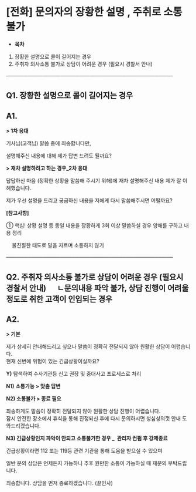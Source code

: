 # [전화] 문의자의 장황한 설명 , 주취로 소통 불가

* **목차**

1. 장황한 설명으로 콜이 길어지는 경우
2. 주취자 의사소통 불가로 상담이 어려운 경우 (필요시 경찰서 안내)

──────────────────────────────────────────────

**Q1. 장황한 설명으로 콜이 길어지는 경우**
---------------------------

**A1.**
-------

**> 1차 응대**

기사님(고객님) 말씀 중에 죄송합니다만,

설명해주신 내용에 대해 제가 답변 드려도 될까요?

**> 재차 설명하려고 하는 경우\_2차 응대**

답답하신 마음 (정확한 상황을 말씀해 주시기 위해)에 재차 설명해주신 내용 제가 잘 이해했습니다.

제가 우선 설명을 드리고 궁금하신 내용을 저에게 다시 말씀해주시면 어떨까요?

**[참고사항]**

① 핵심! 상황 설명 등 동일 내용을 장황하게 3회 이상 말씀하실 경우 양해를 구하고 내용 정리

    불친절한 태도로 말을 자르며 소통하지 않기

──────────────────────────────────────────────

**Q2. 주취자 의사소통 불가로 상담이 어려운 경우 (필요시 경찰서 안내)      ㄴ문의내용 파악 불가, 상담 진행이 어려울 정도로 취한 고객이 인입되는 경우**
--------------------------------------------------------------------------------------------

**A2.**
-------

**> 기본**

제가 상세히 안내해드리고 싶으나 말씀이 정확히 전달되지 않아 원활한 상담이 어렵습니다.  
현재 신변에 위험이 있는 긴급상황이실까요?

**Y)** 탐색하여 수사기관등 신고 권장 및 중대사고 프로세스로 처리

**N1)** **소통가능 > 맞춤 답변**

**N2) 소통불가 > 종료 필요**

죄송하게도 말씀이 정확히 전달되지 않아 원활한 상담 진행이 어렵습니다.  
잠시 안전한 장소에서 휴식을 통해 진정되신 후에 다시 문의하시면 성심성의껏 안내 도와드리겠습니다.

**N3) 긴급상황인지 파악이 안되고 소통불가한 경우 \_  관리자 컨펌 후 강제종료**

긴급상황이라면 112 또는 119등 관련 기관을 통해 도움을 받으실 수 있으며

일반 문의 상담은 언제든지 가능하니 추후 원만한 소통이 가능하실 때 재문의 부탁드립니다.

죄송합니다. 상담을 먼저 종료하겠습니다. (끝인사)